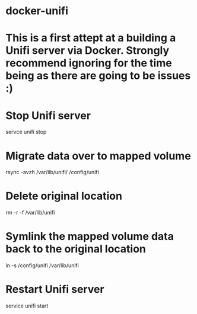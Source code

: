 # docker-unifi
# This is a first attept at a building a Unifi server via Docker.  Strongly recommend ignoring for the time being as there are going to be issues :)
# Stop Unifi server
servce unifi stop
# Migrate data over to mapped volume
rsync -avzh /var/lib/unifi/ /config/unifi
# Delete original location
rm -r -f /var/lib/unifi
# Symlink the mapped volume data back to the original location
ln -s /config/unifi /var/lib/unifi
# Restart Unifi server
service unifi start
